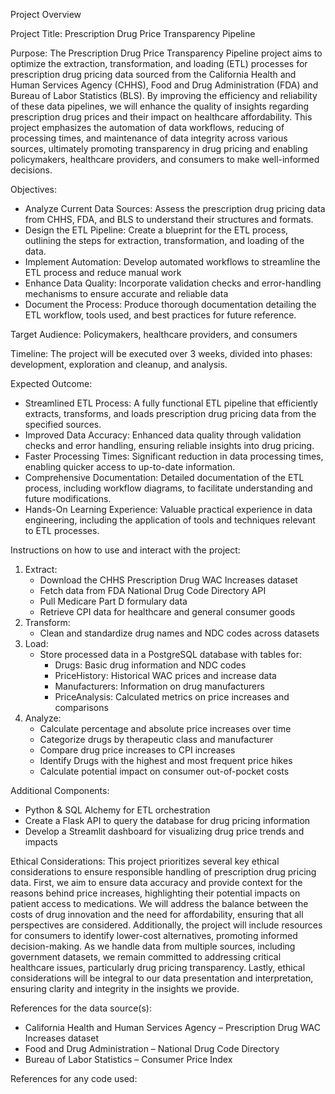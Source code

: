 Project Overview

Project Title:  Prescription Drug Price Transparency Pipeline

Purpose:
The Prescription Drug Price Transparency Pipeline project aims to optimize the extraction, transformation, and loading (ETL) processes for prescription drug pricing data sourced from the California Health and Human Services Agency (CHHS), Food and Drug Administration (FDA) and Bureau of Labor Statistics (BLS).  By improving the efficiency and reliability of these data pipelines, we will enhance the quality of insights regarding prescription drug prices and their impact on healthcare affordability.  This project emphasizes the automation of data workflows, reducing of processing times, and maintenance of data integrity across various sources, ultimately promoting transparency in drug pricing and enabling policymakers, healthcare providers, and consumers to make well-informed decisions.

Objectives:
- Analyze Current Data Sources: Assess the prescription drug pricing data from CHHS, FDA, and BLS to understand their structures and formats.
- Design the ETL Pipeline: Create a blueprint for the ETL process, outlining the steps for extraction, transformation, and loading of the data.
- Implement Automation: Develop automated workflows to streamline the ETL process and reduce manual work
- Enhance Data Quality: Incorporate validation checks and error-handling mechanisms to ensure accurate and reliable data
- Document the Process: Produce thorough documentation detailing the ETL workflow, tools used, and best practices for future reference.

Target Audience:
Policymakers, healthcare providers, and consumers

Timeline:
The project will be executed over 3 weeks, divided into phases: development, exploration and cleanup, and analysis.

Expected Outcome:
- Streamlined ETL Process:  A fully functional ETL pipeline that efficiently extracts, transforms, and loads prescription drug pricing data from the specified sources.
- Improved Data Accuracy: Enhanced data quality through validation checks and error handling, ensuring reliable insights into drug pricing.
- Faster Processing Times: Significant reduction in data processing times, enabling quicker access to up-to-date information.
- Comprehensive Documentation: Detailed documentation of the ETL process, including workflow diagrams, to facilitate understanding and future modifications.
- Hands-On Learning Experience: Valuable practical experience in data engineering, including the application of tools and techniques relevant to ETL processes.

Instructions on how to use and interact with the project:
1.	Extract:
    - Download the CHHS Prescription Drug WAC Increases dataset
    - Fetch data from FDA National Drug Code Directory API
    - Pull Medicare Part D formulary data
    - Retrieve CPI data for healthcare and general consumer goods
2.	Transform:
    - Clean and standardize drug names and NDC codes across datasets
3.	Load:
    - Store processed data in a PostgreSQL database with tables for:
        - Drugs: Basic drug information and NDC codes
        - PriceHistory: Historical WAC prices and increase data
        - Manufacturers: Information on drug manufacturers
        - PriceAnalysis: Calculated metrics on price increases and comparisons
4.	Analyze:
    - Calculate percentage and absolute price increases over time
    - Categorize drugs by therapeutic class and manufacturer
    - Compare drug price increases to CPI increases
    - Identify Drugs with the highest and most frequent price hikes
    - Calculate potential impact on consumer out-of-pocket costs


Additional Components:
- Python & SQL Alchemy for ETL orchestration
- Create a Flask API to query the database for drug pricing information
- Develop a Streamlit dashboard for visualizing drug price trends and impacts

Ethical Considerations:
This project prioritizes several key ethical considerations to ensure responsible handling of prescription drug pricing data. First, we aim to ensure data accuracy and provide context for the reasons behind price increases, highlighting their potential impacts on patient access to medications. We will address the balance between the costs of drug innovation and the need for affordability, ensuring that all perspectives are considered. Additionally, the project will include resources for consumers to identify lower-cost alternatives, promoting informed decision-making. As we handle data from multiple sources, including government datasets, we remain committed to addressing critical healthcare issues, particularly drug pricing transparency. Lastly, ethical considerations will be integral to our data presentation and interpretation, ensuring clarity and integrity in the insights we provide.


References for the data source(s):
- California Health and Human Services Agency – Prescription Drug WAC Increases dataset
- Food and Drug Administration – National Drug Code Directory 
- Bureau of Labor Statistics – Consumer Price Index

References for any code used:
